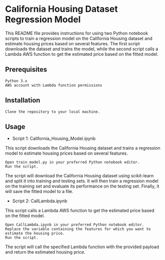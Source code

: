 # California Housing Dataset Regression Model
This README file provides instructions for using two Python notebook scripts to train a regression model on the California Housing dataset and estimate housing prices based on several features. The first script downloads the dataset and trains the model, while the second script calls a Lambda AWS function to get the estimated price based on the fitted model.

## Prerequisites

    Python 3.x
    AWS account with Lambda function permissions

## Installation

    Clone the repository to your local machine.

## Usage
 - Script 1: California_Housing_Model.ipynb

This script downloads the California Housing dataset and trains a regression model to estimate housing prices based on several features.

    Open train_model.py in your preferred Python notebook editor.
    Run the script.

The script will download the California Housing dataset using scikit-learn and split it into training and testing sets. It will then train a regression model on the training set and evaluate its performance on the testing set. Finally, it will save the fitted model to a file.

 - Script 2: CallLambda.ipynb

This script calls a Lambda AWS function to get the estimated price based on the fitted model.

    Open CallLambda.ipynb in your preferred Python notebook editor.
    Replace the variable containing the features for which you want to estimate the housing price.
    Run the script.

The script will call the specified Lambda function with the provided payload and return the estimated housing price.
 
